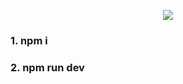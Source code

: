 <p align="center">
<img src="![ezgif-4-e0a2431001](https://github.com/yammyam/24TodoList/assets/96424434/7fb20afc-c4ca-457c-b3a2-3383fb58d295)">
</p>

### 1. npm i   
### 2. npm run dev
